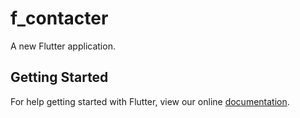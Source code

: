 # f_contacter

A new Flutter application.

## Getting Started

For help getting started with Flutter, view our online
[documentation](https://flutter.io/).

